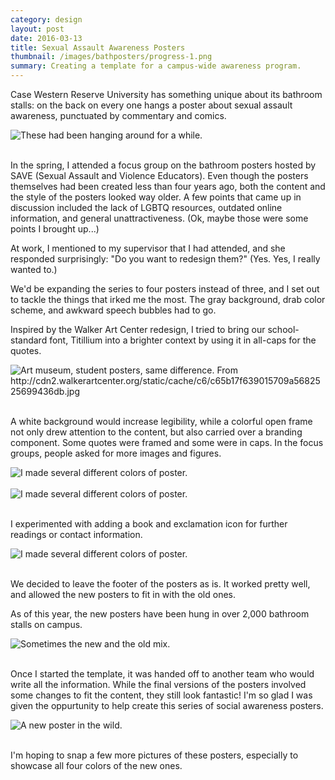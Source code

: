 ```yaml
---
category: design
layout: post
date: 2016-03-13
title: Sexual Assault Awareness Posters
thumbnail: /images/bathposters/progress-1.png
summary: Creating a template for a campus-wide awareness program.
---
```


Case Western Reserve University has something unique about its bathroom stalls: on the back on every one hangs a poster about sexual assault awareness, punctuated by commentary and comics. 

<div class = "post-image">
<image height="auto" alt ="These had been hanging around for a while." src= "/images/bathposters/old-1.jpg"/> <br/>
</div>
<br/>

In the spring, I attended a focus group on the bathroom posters hosted by SAVE (Sexual Assault and Violence Educators). Even though the posters themselves had been created less than four years ago, both the content and the style of the posters looked way older. A few points that came up in discussion included the lack of LGBTQ resources, outdated online information, and general unattractiveness. (Ok, maybe those were some points I brought up...)

At work, I mentioned to my supervisor that I had attended, and she responded surprisingly: "Do you want to redesign them?"
(Yes. Yes, I really wanted to.)

We'd be expanding the series to four posters instead of three, and I set out to tackle the things that irked me the most. The gray background, drab color scheme, and awkward speech bubbles had to go. 

Inspired by the Walker Art Center redesign, I tried to bring our school-standard font, Titillium into a brighter context by using it in all-caps for the quotes.
<div class = "post-image">
<image height="auto" alt ="Art museum, student posters, same difference. From http://cdn2.walkerartcenter.org/static/cache/c6/c65b17f639015709a5682525699436db.jpg" src= "/images/bathposters/walker.jpg"/> <br/>
</div>
<br/>

A white background would increase legibility, while a colorful open frame not only drew attention to the content, but also carried over a branding component. Some quotes were framed and some were in caps. In the focus groups, people asked for more images and figures.
<div class = "post-image">
<image height="auto" alt ="I made several different colors of poster." src= "/images/bathposters/purple-redesign.png"/> <br/>
</div>
<br/>

<div class = "post-image">
<image height="auto" alt ="I made several different colors of poster." src= "/images/bathposters/green_redesign.png"/> <br/>
</div>
<br/>

I experimented with adding a book and exclamation icon for further readings or contact information.

<div class = "post-image">
<image height="auto" alt ="I made several different colors of poster." src= "/images/bathposters/progress-1.png"/> <br/>
</div>
<br/>

We decided to leave the footer of the posters as is. It worked pretty well, and allowed the new posters to fit in with the old ones.

As of this year, the new posters have been hung in over 2,000 bathroom stalls on campus.

<div class = "post-image">
<image height="auto" alt ="Sometimes the new and the old mix." src= "/images/bathposters/old-2.jpg"/> <br/>
</div>
<br/>

Once I started the template, it was handed off to another team who would write all the information. While the final versions of the posters involved some changes to fit the content, they still look fantastic! I'm so glad I was given the oppurtunity to help create this series of social awareness posters. 

<div class = "post-image">
<image height="auto" alt ="A new poster in the wild." src= "/images/bathposters/new-1.jpg"/> <br/>
</div>
<br/>

I'm hoping to snap a few more pictures of these posters, especially to showcase all four colors of the new ones.
